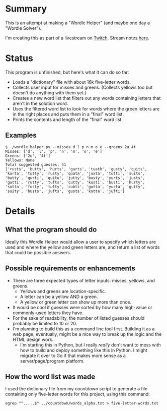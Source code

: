 # Summary

This is an attempt at making a "Wordle Helper" (and maybe one day a "Wordle Solver").

I'm creating this as part of a livestream on [Twitch](https://www.twitch.tv/conflabermits). Stream notes [here](https://github.com/conflabermits/Scripts/blob/master/stream/pilot/004/notes.md).

# Status

This program is unfinished, but here's what it can do so far:

* Loads a "dictionary" file with about 16k five-letter words.
* Collects user input for misses and greens. (Collects yellows too but doesn't do anything with them yet.)
* Creates a new word list that filters out any words containing letters that aren't in the solution word.
* Uses the filtered word list to look for words where the green letters are in the right places and puts them in a "final" word list.
* Prints the contents and length of the "final" word list.

## Examples

```text
$ ./wordle_helper.py --misses d l p n m o e --greens 2u 4t
Misses: ['d', 'l', 'p', 'n', 'm', 'o', 'e']
Greens: ['2u', '4t']
Yellows: None
Total suggested guesses: 41
['rusts', 'butts', 'hurts', 'gurts', 'tuath', 'gusty', 'quits', 'kurta', 'tutty', 'rusty', 'quata', 'juxta', 'tutti', 'suits', 'butty', 'qurti', 'quitu', 'jutty', 'busty', 'yurts', 'justs', 'gutti', 'rutty', 'tufts', 'cutty', 'kusti', 'busti', 'hurty', 'sutta', 'fusty', 'tufty', 'cubti', 'gutta', 'yurta', 'gutty', 'suity', 'busts', 'jufts', 'gusts', 'kutta', 'jufti']
```

# Details

## What the program should do

Ideally this Wordle Helper would allow a user to specify which letters are used and where the yellow and green letters are, and return a list of words that could be possible answers.

## Possible requirements or enhancements

* There are three expected types of letter inputs: misses, yellows, and greens.
  * Yellows and greens are location-specific.
  * A letter can be a yellow AND a green.
  * A yellow or green letter can show up more than once.
* It would be cool if guesses were sorted by how many high-value or commonly-used letters they have.
* For the sake of readability, the number of listed guesses should probably be limited to 10 or 20.
* I'm planning to build this as a command line tool first. Building it as a web page, eventually, might be a nice way to break up the logic and the HTML design work.
  * I'm starting this in Python, but I really *really* don't want to mess with how to build and deploy something like this in Python. I might migrate it over to Go if that makes more sense as a server/page/program platform.

## How the word list was made

I used the dictionary file from my countdown script to generate a file containing only five-letter words for this project, using this command:

```egrep "^.....$" ../countdown/words_alpha.txt > five-letter-words.txt```

